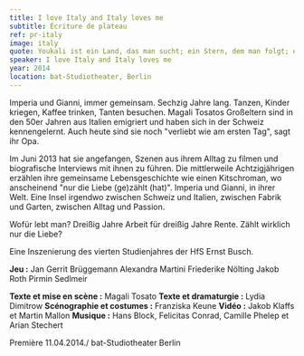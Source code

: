 ```yaml
---
title: I love Italy and Italy loves me
subtitle: Écriture de plateau
ref: pr-italy
image: italy
quote: Youkali ist ein Land, das man sucht; ein Stern, dem man folgt; ein Traum.
speaker: I love Italy and Italy loves me
year: 2014
location: bat-Studiotheater, Berlin
---
```


Imperia und Gianni, immer gemeinsam. Sechzig Jahre lang. Tanzen, Kinder kriegen, Kaffee trinken, Tanten besuchen. Magali Tosatos Großeltern sind in den 50er Jahren aus Italien emigriert und haben sich in der Schweiz kennengelernt. Auch heute sind sie noch "verliebt wie am ersten Tag", sagt ihr Opa. 

Im Juni 2013 hat sie angefangen, Szenen aus ihrem Alltag zu filmen und biografische Interviews mit ihnen zu führen. Die mittlerweile Achtzigjährigen erzählen ihre gemeinsame Lebensgeschichte wie einen Kitschroman, wo anscheinend "nur die Liebe (ge)zählt (hat)". Imperia und Gianni, in ihrer Welt. Eine Insel irgendwo zwischen Schweiz und Italien, zwischen Fabrik und Garten, zwischen Alltag und Passion. 

Wofür lebt man? Dreißig Jahre Arbeit für dreißig Jahre Rente. Zählt wirklich nur die Liebe?
 
Eine Inszenierung des vierten Studienjahres der HfS Ernst Busch.

**Jeu :** 
Jan Gerrit Brüggemann
Alexandra Martini
Friederike Nölting
Jakob Roth
Pirmin Sedlmeir
 
**Texte et mise en scène :** Magali Tosato
**Texte et dramaturgie :** Lydia Dimitrow
**Scénographie et costumes :** Franziska Keune
**Vidéo :** Jakob Klaffs et Martin Mallon
**Musique :** Hans Block, Felicitas Conrad, Camille Phelep et Arian Stechert
 
Première 11.04.2014./ bat-Studiotheater Berlin
